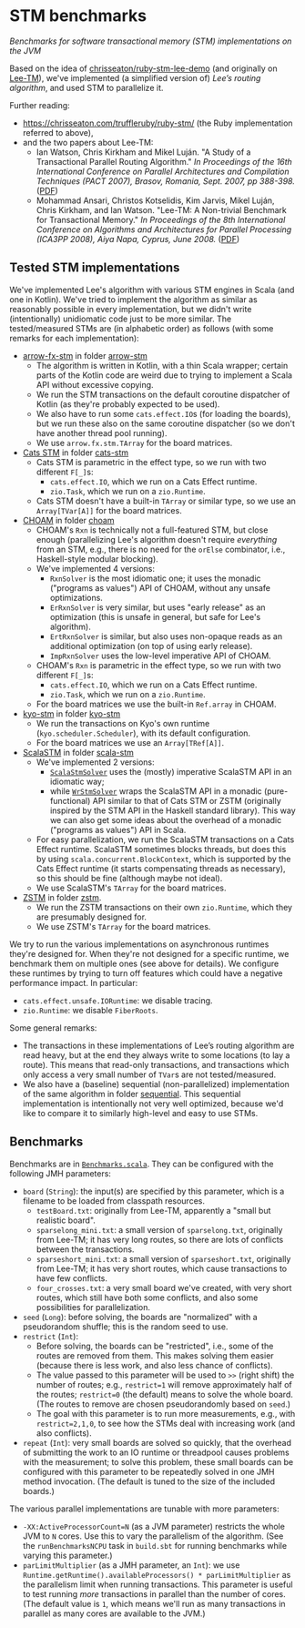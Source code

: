 <!--

   © 2023-2025 Nokia
   Licensed under the Apache License 2.0
   SPDX-License-Identifier: Apache-2.0

-->

# STM benchmarks

*Benchmarks for software transactional memory (STM) implementations on the JVM*

Based on the idea of [chrisseaton/ruby-stm-lee-demo](https://github.com/chrisseaton/ruby-stm-lee-demo)
(and originally on [Lee-TM](https://apt.cs.manchester.ac.uk/projects/TM/LeeBenchmark/)),
we've implemented (a simplified version of) *Lee’s routing algorithm*, and used STM to parallelize it.

Further reading:

- https://chrisseaton.com/truffleruby/ruby-stm/ (the Ruby implementation referred to above),
- and the two papers about Lee-TM:
  - Ian Watson, Chris Kirkham and Mikel Luján.
    "A Study of a Transactional Parallel Routing Algorithm."
    _In Proceedings of the 16th International Conference on Parallel Architectures and Compilation Techniques (PACT 2007),
    Brasov, Romania, Sept. 2007, pp 388-398._
    ([PDF](https://apt.cs.manchester.ac.uk/apt/projects/TM/LeeRouting/lee-TM-pact2007.pdf))
  - Mohammad Ansari, Christos Kotselidis, Kim Jarvis, Mikel Luján, Chris Kirkham, and Ian Watson.
    "Lee-TM: A Non-trivial Benchmark for Transactional Memory."
    _In Proceedings of the 8th International Conference on Algorithms and Architectures for Parallel Processing (ICA3PP 2008),
    Aiya Napa, Cyprus, June 2008._
    ([PDF](https://apt.cs.manchester.ac.uk/apt/people/ansarim/papers/pdfs/ica3pp08-ansari.pdf))

## Tested STM implementations

We've implemented Lee's algorithm with various STM engines in Scala (and one in Kotlin). We've tried
to implement the algorithm as similar as reasonably possible in every implementation, but we didn't
write (intentionally) unidiomatic code just to be more similar. The tested/measured STMs are (in
alphabetic order) as follows (with some remarks for each implementation):

- [arrow-fx-stm](https://arrow-kt.io/learn/coroutines/stm) in folder [arrow-stm](/arrow-stm)
  - The algorithm is written in Kotlin, with a thin Scala wrapper; certain parts of the Kotlin
    code are weird due to trying to implement a Scala API without excessive copying.
  - We run the STM transactions on the default coroutine dispatcher of Kotlin (as they're
    probably expected to be used).
  - We also have to run some `cats.effect.IO`s (for loading the boards), but we run these
    also on the same coroutine dispatcher (so we don't have another thread pool running).
  - We use `arrow.fx.stm.TArray` for the board matrices.
- [Cats STM](https://github.com/TimWSpence/cats-stm) in folder [cats-stm](/cats-stm)
  - Cats STM is parametric in the effect type, so we run with two different `F[_]`s:
    - `cats.effect.IO`, which we run on a Cats Effect runtime.
    - `zio.Task`, which we run on a `zio.Runtime`.
  - Cats STM doesn't have a built-in `TArray` or similar type, so we use an `Array[TVar[A]]` for the
    board matrices.
- [CHOAM](https://github.com/durban/choam) in folder [choam](/choam)
  - CHOAM's `Rxn` is technically not a full-featured STM, but close enough (parallelizing Lee's
    algorithm doesn't require _everything_ from an STM, e.g., there is no need for the `orElse`
    combinator, i.e., Haskell-style modular blocking).
  - We've implemented 4 versions:
    - `RxnSolver` is the most idiomatic one; it uses the monadic ("programs as values") API
      of CHOAM, without any unsafe optimizations.
    - `ErRxnSolver` is very similar, but uses "early release" as an optimization (this is unsafe
      in general, but safe for Lee's algorithm).
    - `ErtRxnSolver` is similar, but also uses non-opaque reads as an additional optimization
      (on top of using early release).
    - `ImpRxnSolver` uses the low-level imperative API of CHOAM.
  - CHOAM's `Rxn` is parametric in the effect type, so we run with two different `F[_]`s:
    - `cats.effect.IO`, which we run on a Cats Effect runtime.
    - `zio.Task`, which we run on a `zio.Runtime`.
  - For the board matrices we use the built-in `Ref.array` in CHOAM.
- [kyo-stm](https://github.com/getkyo/kyo/tree/main/kyo-stm/shared/src/main/scala/kyo) in folder [kyo-stm](/kyo-stm)
  - We run the transactions on Kyo's own runtime (`kyo.scheduler.Scheduler`), with its default configuration.
  - For the board matrices we use an `Array[TRef[A]]`.
- [ScalaSTM](https://github.com/scala-stm/scala-stm) in folder [scala-stm](/scala-stm)
  - We've implemented 2 versions:
    - [`ScalaStmSolver`](scala-stm/src/main/scala/com/nokia/stmbenchmark/scalastm/ScalaStmSolver.scala)
      uses the (mostly) imperative ScalaSTM API in an idiomatic way;
    - while [`WrStmSolver`](scala-stm/src/main/scala/com/nokia/stmbenchmark/scalastm/WrStmSolver.scala)
      wraps the ScalaSTM API in a monadic (pure-functional) API similar to that of Cats STM or ZSTM (originally
      inspired by the STM API in the Haskell standard library). This way we can also get some ideas about
      the overhead of a monadic ("programs as values") API in Scala.
  - For easy parallelization, we run the ScalaSTM transactions on a Cats Effect runtime.
    ScalaSTM sometimes blocks threads, but does this by using `scala.concurrent.BlockContext`,
    which is supported by the Cats Effect runtime (it starts compensating threads as necessary),
    so this should be fine (although maybe not ideal).
  - We use ScalaSTM's `TArray` for the board matrices.
- [ZSTM](https://github.com/zio/zio/tree/series/2.x/core/shared/src/main/scala/zio/stm) in folder [zstm](/zstm).
  - We run the ZSTM transactions on their own `zio.Runtime`, which they are presumably designed for.
  - We use ZSTM's `TArray` for the board matrices.

We try to run the various implementations on asynchronous runtimes they're designed for. When they're
not designed for a specific runtime, we benchmark them on multiple ones (see above for details).
We configure these runtimes by trying to turn off features which could have a negative performance impact.
In particular:

- `cats.effect.unsafe.IORuntime`: we disable tracing.
- `zio.Runtime`: we disable `FiberRoots`.

Some general remarks:

- The transactions in these implementations of Lee’s routing algorithm are read heavy,
  but at the end they always write to some locations (to lay a route). This means that
  read-only transactions, and transactions which only access a very small number of
  `TVar`s are not tested/measured.
- We also have a (baseline) sequential (non-parallelized) implementation of the same algorithm in folder
  [sequential](/sequential). This sequential implementation is intentionally not very well optimized,
  because we'd like to compare it to similarly high-level and easy to use STMs.

## Benchmarks

Benchmarks are in [`Benchmarks.scala`](benchmarks/src/main/scala/com/nokia/stmbenchmark/benchmarks/Benchmarks.scala).
They can be configured with the following JMH parameters:

- `board` (`String`): the input(s) are specified by this parameter, which is a filename to be loaded from classpath resources.
  - `testBoard.txt`: originally from Lee-TM, apparently a "small but realistic board".
  - `sparselong_mini.txt`: a small version of `sparselong.txt`, originally from Lee-TM;
    it has very long routes, so there are lots of conflicts between the transactions.
  - `sparseshort_mini.txt`: a small version of `sparseshort.txt`, originally from Lee-TM;
    it has very short routes, which cause transactions to have few conflicts.
  - `four_crosses.txt`: a very small board we've created, with very short routes, which still
    have both some conflicts, and also some possibilities for parallelization.
- `seed` (`Long`): before solving, the boards are "normalized" with a pseudorandom shuffle; this is the random seed to use.
- `restrict` (`Int`):
  - Before solving, the boards can be "restricted", i.e., some of the routes are removed from them.
    This makes solving them easier (because there is less work, and also less chance of conflicts).
  - The value passed to this parameter will be used to `>>` (right shift) the number of routes;
    e.g., `restrict=1` will remove approximately half of the routes; `restrict=0` (the default)
    means to solve the whole board. (The routes to remove are chosen pseudorandomly based on `seed`.)
  - The goal with this parameter is to run more measurements, e.g., with `restrict=2,1,0`, to see
    how the STMs deal with increasing work (and also conflicts).
- `repeat` (`Int`): very small boards are solved so quickly, that the overhead of submitting
    the work to an IO runtime or threadpool causes problems with the measurement; to solve this problem,
    these small boards can be configured with this parameter to be repeatedly solved in one JMH method
    invocation. (The default is tuned to the size of the included boards.)

The various parallel implementations are tunable with more parameters:

- `-XX:ActiveProcessorCount=N` (as a JVM parameter) restricts the whole JVM to `N` cores. Use this to
  vary the parallelism of the algorithm. (See the `runBenchmarksNCPU` task in `build.sbt` for running
  benchmarks while varying this parameter.)
- `parLimitMultiplier` (as a JMH parameter, an `Int`): we use
  `Runtime.getRuntime().availableProcessors() * parLimitMultiplier` as the parallelism limit when running
  transactions. This parameter is useful to test running _more_ transactions in parallel than the number of cores. (The default value is `1`, which means we'll run as many transactions in parallel as many cores are available to the JVM.)
